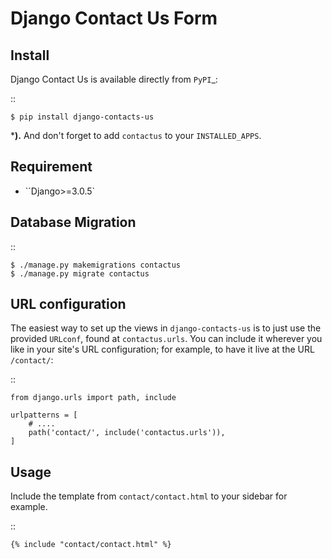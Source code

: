 Django Contact Us Form
====================================

Install
----------------------

Django Contact Us is available directly from `PyPI`_:

::

    $ pip install django-contacts-us


***).** And don't forget to add ``contactus`` to your ``INSTALLED_APPS``.


Requirement
----------------------

* ``Django>=3.0.5`


Database Migration
----------------------

::

    $ ./manage.py makemigrations contactus
    $ ./manage.py migrate contactus





URL configuration
----------------------

The easiest way to set up the views in ``django-contacts-us`` is to just use the provided ``URLconf``, found at ``contactus.urls``.
You can include it wherever you like in your site's URL configuration; for example, to have it live at the URL ``/contact/``:

::

    from django.urls import path, include

    urlpatterns = [
        # ....
        path('contact/', include('contactus.urls')),
    ]


Usage
----------------------

Include the template from ``contact/contact.html`` to your sidebar for example.

::

    {% include "contact/contact.html" %}
 
 
